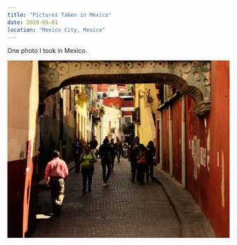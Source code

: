 ```yaml
---
title: "Pictures Taken in Mexico"
date: 2019-05-01
location: "Mexico City, Mexico"
---
```


One photo I took in Mexico.

<img src="/images/mexico1.jpg">
